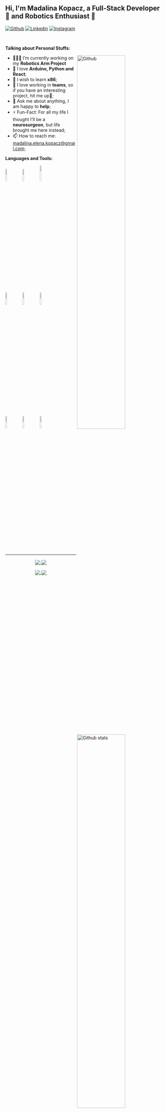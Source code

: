 <!-- Your title -->
## Hi, I'm Madalina Kopacz, a Full-Stack Developer 🚀 and Robotics Enthusiast 🤖

<!-- Your badges
You can use the website to generate badges: https://shields.io/
-->

[![Github](https://img.shields.io/badge/-Github-000?style=flat&logo=Github&logoColor=white)](https://github.com/MadalinaKopacz/)
[![Linkedin](https://img.shields.io/badge/-LinkedIn-blue?style=flat&logo=Linkedin&logoColor=white)](https://www.linkedin.com/in/madalina-kopacz/)
[![Instagram](https://img.shields.io/badge/-Instagram-c13584?style=flat&labelColor=c13584&logo=instagram&logoColor=white)](https://www.instagram.com/mada.kopacz/)

&nbsp;

<!-- Talking about you -->
**Talking about Personal Stuffs:**

<!-- Any image aligned to the right. Beware the width -->
<img width="55%" align="right" alt="Github" src="https://raw.githubusercontent.com/onimur/.github/master/.resources/git-header.svg" />

- 👨🏽‍💻 I’m currently working on my **Robotics Arm Project**
- 🐍 I love **Arduino, Python and React**;
- 🌱 I wish to learn **x86**;
- 👯 I love working in **teams**, so if you have an interesting project, hit me up🤝;
- 💬 Ask me about anything, I am happy to **help**;
- ⚡️ Fun-Fact: For all my life I thought I'll be a **neurosurgeon**, but life brought me here instead;
- 📫 How to reach me: madalina.elena.kopacz@gmail.com;

**Languages and Tools:** 

<!-- Your github readme stats
You can use this api: https://github.com/anuraghazra/github-readme-stats
-->
<p>
  <a href="https://github.com/MadalinaKopacz/">
    <img width="55%" align="right" alt="Github stats" src="https://github-readme-stats.vercel.app/api?username=MadalinaKopacz&show_icons=true&hide_border=true" />
  </a>

  <!-- Your languages and tools. Be careful with the alignment. 
  You can use this sites to get logos: https://www.vectorlogo.zone or https://simpleicons.org/
  -->
  <code><img width="10%" src="https://www.vectorlogo.zone/logos/arduino/arduino-ar21.svg"></code>
  <code><img width="10%" src="https://www.vectorlogo.zone/logos/python/python-ar21.svg"></code>
  <code><img width="10%" height="50" src="https://github.com/MadalinaKopacz/MadalinaKopacz/assets/79279298/8ea2cc6a-26e2-4704-83be-66edf5ad9921"></code>
  <br />
  <code><img width="10%" src="https://www.vectorlogo.zone/logos/javascript/javascript-ar21.svg"></code>
  <code><img width="10%" src="https://www.vectorlogo.zone/logos/typescriptlang/typescriptlang-ar21.svg"></code>
  <code><img width="10%" src="https://www.vectorlogo.zone/logos/reactjs/reactjs-ar21.svg"></code>
  <br />
  <code><img width="10%" src="https://www.vectorlogo.zone/logos/mysql/mysql-ar21.svg"></code>
  <code><img width="10%" src="https://www.vectorlogo.zone/logos/sqlite/sqlite-ar21.svg"></code>
  <code><img width="10%" src="https://www.vectorlogo.zone/logos/git-scm/git-scm-ar21.svg"></code>
  <br />
  <br />
  <br />
</p>


---

<!-- Its main projects -->
<p align="center">
  <a href="https://github.com/MadalinaKopacz/Arduino-Snake-Game">
    <img align="center" src="https://github-readme-stats.vercel.app/api/pin/?username=MadalinaKopacz&repo=Arduino-Snake-Game" />
  </a>
  <a href="https://github.com/MadalinaKopacz/LineFollower">
    <img align="center" src="https://github-readme-stats.vercel.app/api/pin/?username=MadalinaKopacz&repo=LineFollower" />
  </a>
</p>

<p align="center">
  <a href="https://github.com/MadalinaKopacz/Recipedia">
    <img align="center" src="https://github-readme-stats.vercel.app/api/pin/?username=MadalinaKopacz&repo=Recipedia" />
  </a>
  <a href="https://github.com/MadalinaKopacz/Bucharest-Frenzy-Game">
    <img align="center" src="https://github-readme-stats.vercel.app/api/pin/?username=MadalinaKopacz&repo=Bucharest-Frenzy-Game" />
  </a>
</p>
